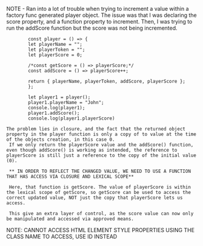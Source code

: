 NOTE -
Ran into a lot of trouble when trying to increment a value within a factory func generated player object.
The issue was that I was declaring the score property, and a function property to increment. Then, I was trying to run the addScore function but the score was not being incremented.

            const player = () => {
            let playerName = "";
            let playerToken = "";
            let playerScore = 0;

            /*const getScore = () => playerScore;*/
            const addScore = () => playerScore++;

            return { playerName, playerToken, addScore, playerScore };
            };

            let player1 = player();
            player1.playerName = "John";
            console.log(player1);
            player1.addScore();
            console.log(player1.playerScore)

    The problem lies in closure, and the fact that the returned object property in the player function is only a copy of to value at the time of the objects creation, in this case 0.
     If we only return the playerScore value and the addScore() function, even though addScore() is working as intended, the reference to playerScore is still just a reference to the copy of the initial value (0).

     ** IN ORDER TO REFLECT THE CHANGED VALUE, WE NEED TO USE A FUNCTION THAT HAS ACCESS VIA CLOSURE AND LEXICAL SCOPE**

     Here, that function is getScore. The value of playerScore is within the lexical scope of getScore, so getScore can be used to access the correct updated value, NOT just the copy that playerScore lets us access.

     This give an extra layer of control, as the score value can now only be manipulated and accessed via approved means.

NOTE: CANNOT ACCESS HTML ELEMENT STYLE PROPERTIES USING THE CLASS NAME TO ACCESS, USE ID INSTEAD
